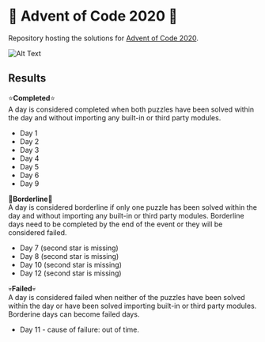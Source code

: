 # :christmas_tree: Advent of Code 2020 :christmas_tree:

Repository hosting the solutions for [Advent of Code 2020](https://adventofcode.com/2020/about).  
  
![Alt Text](https://media4.giphy.com/media/UTFiHeDL8cOSA/giphy.gif)

## Results

:star:**Completed**:star:   
A day is considered completed when both puzzles have been solved within the day and without importing any built-in or third party modules.  

* Day 1
* Day 2
* Day 3
* Day 4
* Day 5
* Day 6
* Day 9

:eyes:**Borderline**:eyes:  
A day is considered borderline if only one puzzle has been solved within the day and without importing any built-in or third party modules. Borderline days need to be completed by the end of the event or they will be considered failed.

* Day 7 (second star is missing)
* Day 8 (second star is missing)
* Day 10 (second star is missing)
* Day 12 (second star is missing)

:skull:**Failed**:skull:  
A day is considered failed when neither of the puzzles have been solved within the day or have been solved importing built-in or third party modules. Borderine days can become failed days. 

* Day 11 - cause of failure: out of time.
